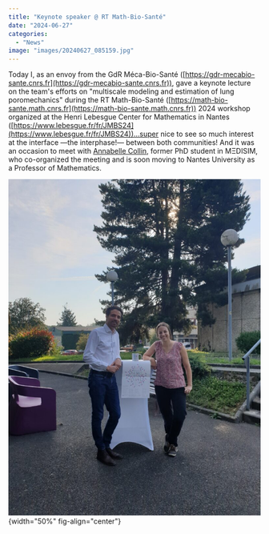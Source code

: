 ```yaml
---
title: "Keynote speaker @ RT Math-Bio-Santé"
date: "2024-06-27"
categories: 
  - "News"
image: "images/20240627_085159.jpg"
---
```


Today I, as an envoy from the GdR Méca-Bio-Santé ([https://gdr-mecabio-sante.cnrs.fr](https://gdr-mecabio-sante.cnrs.fr)), gave a keynote lecture on the team's efforts on "multiscale modeling and estimation of lung poromechanics" during the RT Math-Bio-Santé ([https://math-bio-sante.math.cnrs.fr](https://math-bio-sante.math.cnrs.fr)) 2024 workshop organized at the Henri Lebesgue Center for Mathematics in Nantes ([https://www.lebesgue.fr/fr/JMBS24](https://www.lebesgue.fr/fr/JMBS24))…super nice to see so much interest at the interface —the interphase!— between both communities! And it was an occasion to meet with [Annabelle Collin](https://annabellecollin.perso.math.cnrs.fr), former PhD student in MΞDISIM, who co-organized the meeting and is soon moving to Nantes University as a Professor of Mathematics.

![](images/20240627_085159.jpg){width="50%" fig-align="center"}
